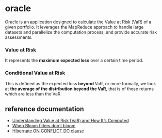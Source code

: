 # oracle
Oracle is an application designed to calculate the Value at Risk (VaR) of a given portfolio. 
It leverages the MapReduce approach to handle large datasets and parallelize the computation process, and provide accurate risk assessments.

### Value at Risk
It represents the **maximum expected loss** over a certain time period.

### Conditional Value at Risk
This is defined as the expected loss **beyond** VaR, or more formally, we look at **the average of the distribution beyond the VaR**, that is of those returns which are less than the VaR.

## reference documentation
* [Understanding Value at Risk (VaR) and How It’s Computed](https://www.investopedia.com/terms/v/var.asp)
* [When Bloom filters don't bloom](https://blog.cloudflare.com/when-bloom-filters-dont-bloom)
* [Hibernate ON CONFLICT DO clause](https://vladmihalcea.com/hibernate-on-conflict-do-clause/)
